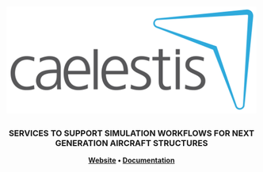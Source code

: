 <h1 align="center">  
    <img src="docs/source/logos/CaelestisLog.png" alt="Simulations Service">    
</h1>
<h3 align="center">SERVICES TO SUPPORT SIMULATION WORKFLOWS FOR NEXT GENERATION AIRCRAFT STRUCTURES</h3>
<p align="center"><b>
    <a href="https://www.caelestis-project.eu/">Website</a> •  
    <a href="https://caelestis-project-eu-simulations-service.readthedocs.io/en/latest/">Documentation</a> 
</b></p>
